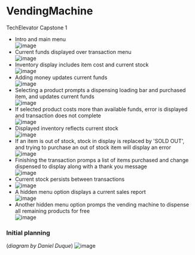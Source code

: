 # VendingMachine
TechElevator Capstone 1

- Intro and main menu   
![image](https://user-images.githubusercontent.com/47723396/203184846-86a43f6e-2167-4c21-974d-f77188ca5fbb.png)
- Current funds displayed over transaction menu   
![image](https://user-images.githubusercontent.com/47723396/203184956-10a2dcb5-f676-406d-bd1d-88ca979cf31c.png)
- Inventory display includes item cost and current stock   
![image](https://user-images.githubusercontent.com/47723396/203185032-104382dd-7593-4e8b-941b-10771a33a8ff.png)
- Adding money updates current funds   
![image](https://user-images.githubusercontent.com/47723396/203185135-fd158f03-27f2-4fd3-aef6-5f28e27df11f.png)
- Selecting a product prompts a dispensing loading bar and purchased item, and updates current funds   
![image](https://user-images.githubusercontent.com/47723396/203185389-3059fbb6-fe1f-4eaf-b905-9375759058d0.png)
- If selected product costs more than available funds, error is displayed and transaction does not complete   
![image](https://user-images.githubusercontent.com/47723396/203185477-40d2f7b6-c386-4f82-a187-40febce78f99.png)
- Displayed inventory reflects current stock   
![image](https://user-images.githubusercontent.com/47723396/203185706-be67d70e-0979-4394-87f8-782ae4baff47.png)
- If an item is out of stock, stock in display is replaced by 'SOLD OUT', and trying to purchase an out of stock item will display an error   
![image](https://user-images.githubusercontent.com/47723396/203185858-179e5b7c-8fa0-4004-80be-dc70ebebf6e3.png)
- Finishing the transaction promps a list of items purchased and change dispensed to display along with a thank you message   
![image](https://user-images.githubusercontent.com/47723396/203186349-0109b11c-5a1e-4cb7-837d-e1734dcd7ce6.png)
- Current stock persists between transactions   
- ![image](https://user-images.githubusercontent.com/47723396/203186555-660d8356-2781-4b76-999a-db4aee0653b7.png)
- A hidden menu option displays a current sales report   
![image](https://user-images.githubusercontent.com/47723396/203186694-95e7ff9e-de3b-42f4-bb7e-8c718fa7dc53.png)
- Another hidden menu option promps the vending machine to dispense all remaining products for free   
![image](https://user-images.githubusercontent.com/47723396/203186857-3202450a-95aa-4737-b54b-289d3bb3281d.png)


### Initial planning 
(*diagram by Daniel Duque*)
![image](https://user-images.githubusercontent.com/47723396/203187111-b9a87bf0-9eac-47da-9064-8646a941114c.png)


